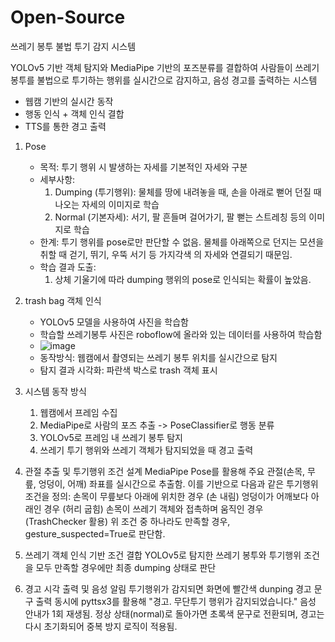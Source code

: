 # Open-Source
쓰레기 봉투 불법 투기 감지 시스템

YOLOv5 기반 객체 탐지와 MediaPipe 기반의 포즈분류를 결합하여 사람들이 쓰레기봉투를 불법으로 투기하는 행위를 실시간으로 감지하고, 음성 경고를 출력하는 시스템

- 웹캠 기반의 실시간 동작
- 행동 인식 + 객체 인식 결합
- TTS를 통한 경고 출력

1. Pose
   - 목적: 투기 행위 시 발생하는 자세를 기본적인 자세와 구분
   - 세부사항:
     1) Dumping (투기행위): 물체를 땅에 내려놓을 때, 손을 아래로 뻗어 던질 때 나오는 자세의 이미지로 학습
     2) Normal (기본자세): 서기, 팔 흔들며 걸어가기, 팔 뻗는 스트레칭 등의 이미지로 학습
   - 한계: 투기 행위를 pose로만 판단할 수 없음. 물체를 아래쪽으로 던지는 모션을 취할 때 걷기, 뛰기, 우뚝 서기 등 가지각색             의 자세와 연결되기 때문임.
   - 학습 결과 도출:
     1) 상체 기울기에 따라 dumping 행위의 pose로 인식되는 확률이 높았음.
    
2. trash bag 객체 인식
   -  YOLOv5 모델을 사용하여 사진을 학습함
   - 학습할 쓰레기봉투 사진은 roboflow에 올라와 있는 데이터를 사용하여 학습함
   - ![image](https://github.com/user-attachments/assets/38a6ead6-5d58-434e-98ef-30729f0d922a)
   - 동작방식: 웹캠에서 촬영되는 쓰레기 봉투 위치를 실시간으로 탐지
   - 탐지 결과 시각화: 파란색 박스로 trash 객체 표시
  
3. 시스템 동작 방식
   1) 웹캠에서 프레임 수집
   2) MediaPipe로 사람의 포즈 추출 -> PoseClassifier로 행동 분류
   3) YOLOv5로 프레임 내 쓰레기 봉투 탐지
   4) 쓰레기 투기 행위와 쓰레기 객체가 탐지되었을 때 경고 출력
4. 관절 추출 및 투기행위 조건 설계
   MediaPipe Pose를 활용해 주요 관절(손목, 무릎, 엉덩이, 어깨) 좌표를 실시간으로 추출함.
   이를 기반으로 다음과 같은 투기행위 조건을 정의:
   손목이 무릎보다 아래에 위치한 경우 (손 내림)
   엉덩이가 어깨보다 아래인 경우 (허리 굽힘)
   손목이 쓰레기 객체와 접촉하며 움직인 경우 (TrashChecker 활용)
   위 조건 중 하나라도 만족할 경우, gesture_suspected=True로 판단함.
5. 쓰레기 객체 인식 기반 조건 결합
   YOLOv5로 탐지한 쓰레기 봉투와 투기행위 조건을 모두 만족할 경우에만 최종 dumping 상태로 판단
6. 경고 시각 출력 및 음성 알림
   투기행위가 감지되면 화면에 빨간색 dunping 경고 문구 출력
   동시에 pyttsx3를 활용해 "경고. 무단투기 행위가 감지되었습니다." 음성 안내가 1회 재생됨.
   정상 상태(normal)로 돌아가면 초록색 문구로 전환되며, 경고는 다시 초기화되어 중복 방지 로직이 적용됨.
